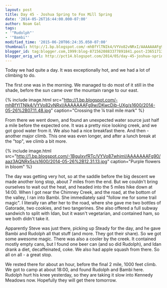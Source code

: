 ```yaml
---
layout: post
title: Day 45 - Joshua Spring to Fox Mill Spring
date: '2014-05-26T16:44:00.000-07:00'
author: Noam Gal
tags:
- '"Rudolph"'
- '"Bambi"'
modified_time: '2015-06-20T06:24:35.050-07:00'
thumbnail: http://1.bp.blogspot.com/-mhBfYlTNIk4/VYVo82vNRxI/AAAAAAAFg9w/DKwcDib-UXg/s72-c/2014-05-26%2B07.11.48.jpg
blogger_id: tag:blogger.com,1999:blog-8715620883377891841.post-2365171377285340558
blogger_orig_url: http://pct14.blogspot.com/2014/05/day-45-joshua-spring-to-fox-mill-spring.html
---
```


Today we had quite a day. It was exceptionally hot, and we had a lot of climbing to do.

The first one was in the morning. We managed to do most of it still in the shade, before the sun came over the mountain range to our east.

{% include image.html src="http://1.bp.blogspot.com/-mhBfYlTNIk4/VYVo82vNRxI/AAAAAAAFg9w/DKwcDib-UXg/s1600/2014-05-26%2B07.11.48.jpg" caption="Crossing the ¼ trail mile mark" %}

From there we went down, and found an unexpected water source just half a mile before the expected one. It was a pretty nice looking creek, and we got good water from it. We also had a nice breakfast there. And then - another major climb. This one was even longer, and after a lunch break at the "top", we climb a bit more.

{% include image.html src="http://1.bp.blogspot.com/-1BgulxvfRTc/VYVo87whjmI/AAAAAAAFg90/aaz3AQNRx5s/s1600/2014-05-26%2B12.31.13.jpg" caption="Purple flowers in bloom" %}

The day was getting very hot, so at the saddle before the big descent we made another long stop, about 7 miles from the end. But we couldn't bring ourselves to wait out the heat, and headed into the 5 miles hike down at 14:00. When I got near the Chimney Creek, and the road, at the bottom of the valley, I ran into Bambi. She immediately said "follow me for some trail magic". I literally ran after her to the road, where she gave me two bottles of Gatorade, two cookies, and two tangerines. She also offered a full subway sandwich to split with Idan, but it wasn't vegetarian, and contained ham, so we both didn't take it.

Apparently Steve was just there, picking up Steady for the day, and he gave Bambi and Rudolph all that stuff (and more. They got their share). So we got some awesome magic. There was also a cooler by the creek. It contained mostly empty cans, but I found one beer can (and so did Rudolph), and Idan drank a diet, decaffeinated, coke. We also had apple squash from there. So all on all - a great stop.

We rested there for about an hour, before the final 2 mile, 1000 feet climb. We got to camp at about 18:00, and found Rudolph and Bambi here. Rudolph hurt his knee yesterday, so they are taking it slow into Kennedy Meadows now. Hopefully they will get there tomorrow.
